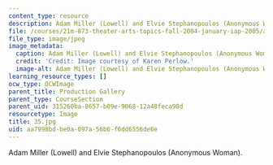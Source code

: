 ```yaml
---
content_type: resource
description: Adam Miller (Lowell) and Elvie Stephanopoulos (Anonymous Woman).
file: /courses/21m-873-theater-arts-topics-fall-2004-january-iap-2005/aa7998bdbe0a097a56b6f6dd6556de6e_35.jpg
file_type: image/jpeg
image_metadata:
  caption: Adam Miller (Lowell) and Elvie Stephanopoulos (Anonymous Woman).
  credit: 'Credit: Image courtesy of Karen Perlow.'
  image-alt: Adam Miller (Lowell) and Elvie Stephanopoulos (Anonymous Woman).
learning_resource_types: []
ocw_type: OCWImage
parent_title: Production Gallery
parent_type: CourseSection
parent_uid: 315260ba-8657-b09e-9068-12a48feca98d
resourcetype: Image
title: 35.jpg
uid: aa7998bd-be0a-097a-56b6-f6dd6556de6e
---
```

Adam Miller (Lowell) and Elvie Stephanopoulos (Anonymous Woman).

